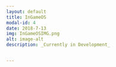 ```yaml
---
layout: default
title: InGameOS
modal-id: 4
date: 2018-7-13
img: InGameOSIMG.png
alt: image-alt
description: _Currently in Development_ 


---
```

